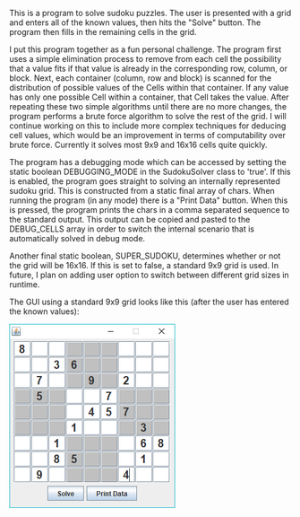 This is a program to solve sudoku puzzles. The user is presented with a grid and enters all of the known values, then hits the "Solve" button. The program then fills in the remaining cells in the grid.

I put this program together as a fun personal challenge. The program first uses a simple elimination process to remove from each cell the possibility that a value fits if that value is already in the corresponding row, column, or block. Next, each container (column, row and block) is scanned for the distribution of possible values of the Cells within that container. If any value has only one possible Cell within a container, that Cell takes the value. After repeating these two simple algorithms until there are no more changes, the program performs a brute force algorithm to solve the rest of the grid. I will continue working on this to include more complex techniques for deducing cell values, which would be an improvement in terms of computability over brute force. Currently it solves most 9x9 and 16x16 cells quite quickly.

The program has a debugging mode which can be accessed by setting the static boolean DEBUGGING_MODE in the SudokuSolver class to 'true'. If this is enabled, the program goes straight to solving an internally represented sudoku grid. This is constructed from a static final array of chars. When running the program (in any mode) there is a "Print Data" button. When this is pressed, the program prints the chars in a comma separated sequence to the standard output. This output can be copied and pasted to the DEBUG_CELLS array in order to switch the internal scenario that is automatically solved in debug mode.

Another final static boolean, SUPER_SUDOKU, determines whether or not the grid will be 16x16. If this is set to false, a standard 9x9 grid is used. In future, I plan on adding user option to switch between different grid sizes in runtime.

The GUI using a standard 9x9 grid looks like this (after the user has entered the known values):

![GUI](https://github.com/liam-tuite/Sudoku-Solver/blob/master/SudokuSolver%20GUI.png)